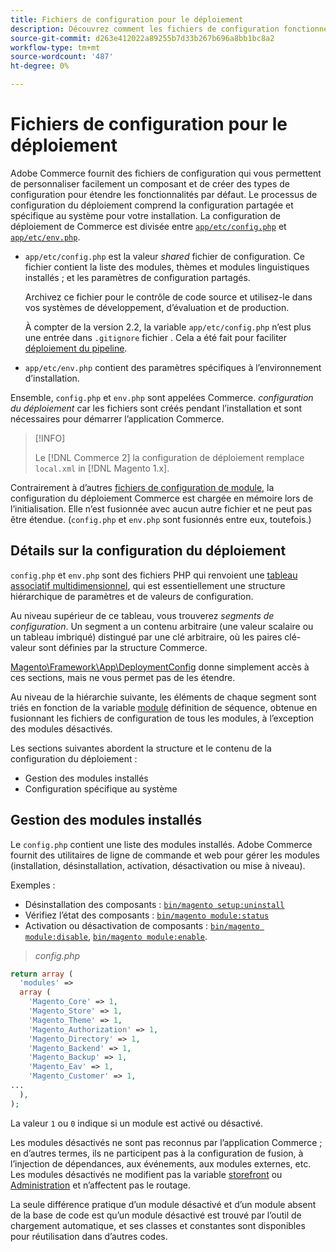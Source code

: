 ```yaml
---
title: Fichiers de configuration pour le déploiement
description: Découvrez comment les fichiers de configuration fonctionnent pour l’installation de l’application Commerce.
source-git-commit: d263e412022a89255b7d33b267b696a8bb1bc8a2
workflow-type: tm+mt
source-wordcount: '487'
ht-degree: 0%

---
```



# Fichiers de configuration pour le déploiement

Adobe Commerce fournit des fichiers de configuration qui vous permettent de personnaliser facilement un composant et de créer des types de configuration pour étendre les fonctionnalités par défaut. Le processus de configuration du déploiement comprend la configuration partagée et spécifique au système pour votre installation. La configuration de déploiement de Commerce est divisée entre [`app/etc/config.php`](../reference/config-reference-configphp.md) et [`app/etc/env.php`](../reference/config-reference-envphp.md).

- `app/etc/config.php` est la valeur _shared_ fichier de configuration.
Ce fichier contient la liste des modules, thèmes et modules linguistiques installés ; et les paramètres de configuration partagés.

   Archivez ce fichier pour le contrôle de code source et utilisez-le dans vos systèmes de développement, d’évaluation et de production.

   À compter de la version 2.2, la variable `app/etc/config.php` n’est plus une entrée dans `.gitignore` fichier .
Cela a été fait pour faciliter [déploiement du pipeline](../deployment/technical-details.md).

- `app/etc/env.php` contient des paramètres spécifiques à l’environnement d’installation.

Ensemble, `config.php` et `env.php` sont appelées Commerce. _configuration du déploiement_ car les fichiers sont créés pendant l’installation et sont nécessaires pour démarrer l’application Commerce.

>[!INFO]
>
>Le [!DNL Commerce 2] la configuration de déploiement remplace `local.xml` in [!DNL Magento 1.x].

Contrairement à d’autres [fichiers de configuration de module](../reference/module-files.md), la configuration du déploiement Commerce est chargée en mémoire lors de l’initialisation. Elle n’est fusionnée avec aucun autre fichier et ne peut pas être étendue. (`config.php` et `env.php` sont fusionnés entre eux, toutefois.)

## Détails sur la configuration du déploiement

`config.php` et `env.php` sont des fichiers PHP qui renvoient une [tableau associatif multidimensionnel](https://www.w3schools.com:443/php/php_arrays.asp), qui est essentiellement une structure hiérarchique de paramètres et de valeurs de configuration.

Au niveau supérieur de ce tableau, vous trouverez _segments de configuration_. Un segment a un contenu arbitraire (une valeur scalaire ou un tableau imbriqué) distingué par une clé arbitraire, où les paires clé-valeur sont définies par la structure Commerce.

[Magento\Framework\App\DeploymentConfig](https://github.com/magento/magento2/blob/2.4/lib/internal/Magento/Framework/App/DeploymentConfig.php) donne simplement accès à ces sections, mais ne vous permet pas de les étendre.

Au niveau de la hiérarchie suivante, les éléments de chaque segment sont triés en fonction de la variable [module](https://glossary.magento.com/module) définition de séquence, obtenue en fusionnant les fichiers de configuration de tous les modules, à l’exception des modules désactivés.

Les sections suivantes abordent la structure et le contenu de la configuration du déploiement :

- Gestion des modules installés
- Configuration spécifique au système

## Gestion des modules installés

Le `config.php` contient une liste des modules installés. Adobe Commerce fournit des utilitaires de ligne de commande et web pour gérer les modules (installation, désinstallation, activation, désactivation ou mise à niveau).

Exemples :

- Désinstallation des composants : [`bin/magento setup:uninstall`](../../installation/tutorials/uninstall-modules.md)
- Vérifiez l’état des composants : [`bin/magento module:status`](https://devdocs.magento.com/guides/v2.4/reference/cli/magento.html#modulestatus)
- Activation ou désactivation de composants : [`bin/magento module:disable`](../../installation/tutorials/manage-modules.md), [`bin/magento module:enable`](../../installation/tutorials/manage-modules.md).

> _config.php_

```php
return array (
  'modules' =>
  array (
    'Magento_Core' => 1,
    'Magento_Store' => 1,
    'Magento_Theme' => 1,
    'Magento_Authorization' => 1,
    'Magento_Directory' => 1,
    'Magento_Backend' => 1,
    'Magento_Backup' => 1,
    'Magento_Eav' => 1,
    'Magento_Customer' => 1,
...
  ),
);
```

La valeur `1` ou `0` indique si un module est activé ou désactivé.

Les modules désactivés ne sont pas reconnus par l’application Commerce ; en d’autres termes, ils ne participent pas à la configuration de fusion, à l’injection de dépendances, aux événements, aux modules externes, etc. Les modules désactivés ne modifient pas la variable [storefront](https://glossary.magento.com/storefront) ou [Administration](https://glossary.magento.com/admin) et n’affectent pas le routage.

La seule différence pratique d’un module désactivé et d’un module absent de la base de code est qu’un module désactivé est trouvé par l’outil de chargement automatique, et ses classes et constantes sont disponibles pour réutilisation dans d’autres codes.
